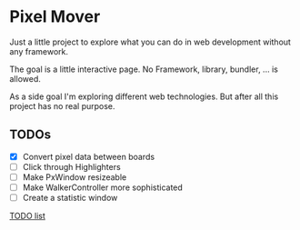 # Pixel Mover
Just a little project to explore what you can do in web development without any framework.

The goal is a little interactive page. No Framework, library, bundler, ... is allowed.

As a side goal I'm exploring different web technologies. But after all this project has no real purpose.

## TODOs
- [x] Convert pixel data between boards
- [ ] Click through Highlighters
- [ ] Make PxWindow resizeable
- [ ] Make WalkerController more sophisticated
- [ ] Create a statistic window

[TODO list](https://gist.github.com/boesi/79fcb31c6e7efbc30f72d85a0fc97e98)

<script src="https://gist.github.com/boesi/79fcb31c6e7efbc30f72d85a0fc97e98.js"></script>
